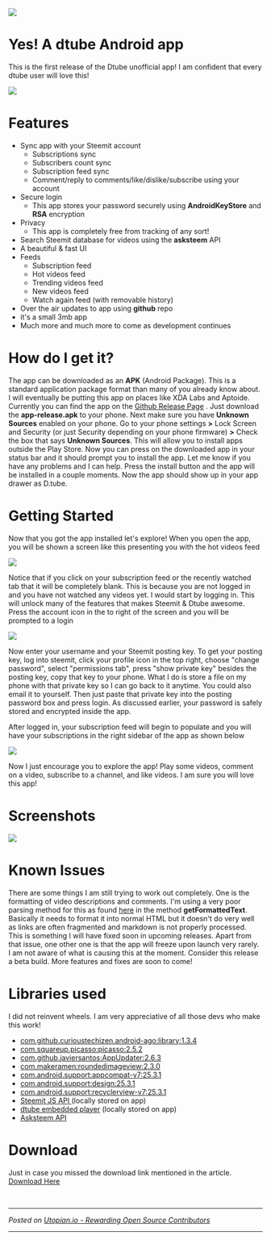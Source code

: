 ![](https://i.imgur.com/rWNRw1X.png)
# Yes! A dtube Android app
This is the first release of the Dtube unofficial app! I am confident that every dtube user will love this! 

![](https://i.imgur.com/cLn2y4e.png)


# Features
* Sync app with your Steemit account
  * Subscriptions sync
  * Subscribers count sync
  * Subscription feed sync
  * Comment/reply to comments/like/dislike/subscribe using your account
* Secure login
  * This app stores your password securely using **AndroidKeyStore** and **RSA** encryption
* Privacy
   * This app is completely free from tracking of any sort!
* Search Steemit database for videos using the **asksteem** API
* A beautiful & fast UI
* Feeds
  * Subscription feed
  * Hot videos feed
  * Trending videos feed
  * New videos feed
  * Watch again feed (with removable history)
* Over the air updates to app using **github** repo
* it's a small 3mb app
* Much more and much more to come as development continues

# How do I get it?
The app can be downloaded as an **APK** (Android Package). This is a standard application package format than many of you already know about. I will eventually be putting this app on places like XDA Labs and Aptoide. Currently you can find the app on the [Github Release Page](https://github.com/powerpoint45/dtube-mobile-unofficial/releases/)  . Just download the **app-release.apk** to your phone. Next make sure you have **Unknown Sources** enabled on your phone. Go to your phone settings **>** Lock Screen and Security (or just Security depending on your phone firmware) **>** Check the box that says **Unknown Sources**. This will allow you to install apps outside the Play Store. Now you can press on the downloaded app in your status bar and it should prompt you to install the app. Let me know if you have any problems and I can help. Press the install button and the app will be installed in a couple moments. Now the app should show up in your app drawer as D.tube.

# Getting Started
Now that you got the app installed let's explore! When you open the app, you will be shown a screen like this presenting you with the hot videos feed

![](https://i.imgur.com/KRMK6tF.png)

Notice that if you click on your subscription feed or the recently watched tab that it will be completely blank. This is because you are not logged in and you have not watched any videos yet. I would start by logging in. This will unlock many of the features that makes Steemit & Dtube awesome. Press the account icon in the to right of the screen and you will be prompted to a login

![](https://i.imgur.com/6XYlckp.png)

Now enter your username and your Steemit posting key. To get your posting key, log into steemit, click your profile icon in the top right, choose "change password", select "permissions tab", press "show private key" besides the posting key, copy that key to your phone. What I do is store a file on my phone with that private key so I can go back to it anytime. You could also email it to yourself. Then just paste that private key into the posting password box and press login. As discussed earlier, your password is safely stored and encrypted inside the app. 

After logged in, your subscription feed will begin to populate and you will have your subscriptions in the right sidebar of the app as shown below

![](https://i.imgur.com/pGJgbPY.png)

Now I just encourage you to explore the app! Play some videos, comment on a video, subscribe to a channel, and like videos. I am sure you will love this app!

# Screenshots
![](https://i.imgur.com/8sOqEA4.png)

# Known Issues
There are some things I am still trying to work out completely. One is the formatting of video descriptions and comments. I'm using a very poor parsing method for this as found [here](https://github.com/powerpoint45/dtube-mobile-unofficial/blob/master/app/src/main/java/com/powerpoint45/dtube/Tools.java) in the method **getFormattedText**. Basically it needs to format it into normal HTML but it doesn't do very well as links are often fragmented and markdown is not properly processed. This is something I will have fixed soon in upcoming releases. Apart from that issue, one other one is that the app will freeze upon launch very rarely. I am not aware of what is causing this at the moment. Consider this release a beta build. More features and fixes are soon to come!

# Libraries used
I did not reinvent wheels. I am very appreciative of all those devs who make this work!
   * [com.github.curioustechizen.android-ago:library:1.3.4](https://github.com/curioustechizen/android-ago)
   * [com.squareup.picasso:picasso:2.5.2](https://github.com/square/picasso)
   * [com.github.javiersantos:AppUpdater:2.6.3](https://github.com/javiersantos/AppUpdater)
   * [com.makeramen:roundedimageview:2.3.0](https://github.com/vinc3m1/RoundedImageView)
   * [com.android.support:appcompat-v7:25.3.1](https://developer.android.com/topic/libraries/support-library/packages.html)
   * [com.android.support:design:25.3.1](https://developer.android.com/topic/libraries/support-library/packages.html)
   * [com.android.support:recyclerview-v7:25.3.1](https://developer.android.com/topic/libraries/support-library/packages.html)
   * [Steemit JS API ](https://github.com/steemit/steem-js)(locally stored on app)
   * [dtube embedded player](https://github.com/dtube/embed) (locally stored on app)
   * [Asksteem API](https://steemit.com/steemit/@thekyle/introducing-asksteem-a-steem-search-engine)

# Download
Just in case you missed the download link mentioned in the article. 
[Download Here](https://github.com/powerpoint45/dtube-mobile-unofficial/releases/)

<br /><hr/><em>Posted on <a href="https://utopian.io/utopian-io/@immawake/introducing-the-dtube-mobile-app-unofficial-android-app">Utopian.io -  Rewarding Open Source Contributors</a></em><hr/>
